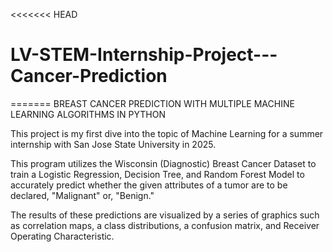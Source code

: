 <<<<<<< HEAD
# LV-STEM-Internship-Project---Cancer-Prediction
=======
BREAST CANCER PREDICTION WITH MULTIPLE MACHINE LEARNING ALGORITHMS IN PYTHON

This project is my first dive into the topic of Machine Learning for a summer internship with San Jose State University in 2025.

This program utilizes the Wisconsin (Diagnostic) Breast Cancer Dataset to train a Logistic Regression, Decision Tree, and Random Forest Model
to accurately predict whether the given attributes of a tumor are to be declared, "Malignant" or, "Benign."

The results of these predictions are visualized by a series of graphics such as correlation maps, a class distributions, a confusion matrix,
and  Receiver Operating Characteristic.
